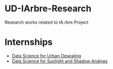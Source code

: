 # UD-IArbre-Research
Research works related to IA.rbre Project

# Internships
- [Data Science for Urban Desealing](./desealing/README.md)
- [Data Science for Sunlight and Shadow Analyes](./sunlight-shadow/README.md)
